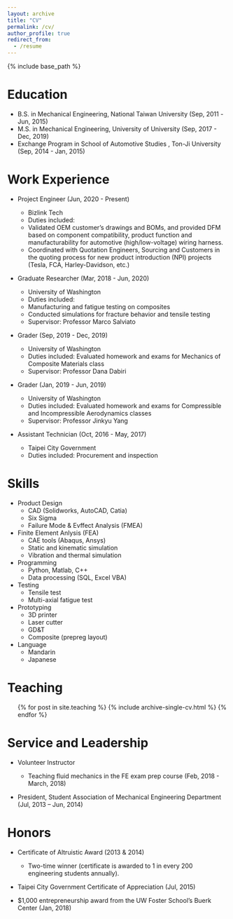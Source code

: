 ```yaml
---
layout: archive
title: "CV"
permalink: /cv/
author_profile: true
redirect_from:
  - /resume
---
```


{% include base_path %}

Education
======
* B.S. in Mechanical Engineering, National Taiwan University  (Sep, 2011 -Jun, 2015)
* M.S. in Mechanical Engineering, University of University  (Sep, 2017 - Dec, 2019)
* Exchange Program in School of Automotive Studies , Ton-Ji University  (Sep, 2014 - Jan, 2015)

Work Experience
======
* Project Engineer (Jun, 2020 - Present)
  * Bizlink Tech
  * Duties included: 
   * Validated OEM customer’s drawings and BOMs, and provided DFM based on component compatibility, product function and manufacturability for automotive (high/low-voltage) wiring harness.  
    * Coordinated with Quotation Engineers, Sourcing and Customers in the quoting process for new product introduction (NPI) projects (Tesla, FCA, Harley-Davidson, etc.)
* Graduate Researcher (Mar, 2018 - Jun, 2020)
  * University of Washington
  * Duties included: 
   * Manufacturing and fatigue testing on composites 
    * Conducted simulations for fracture behavior and tensile testing 
  * Supervisor: Professor Marco Salviato

* Grader (Sep, 2019 - Dec, 2019)
  * University of Washington
  * Duties included: Evaluated homework and exams for Mechanics of Composite Materials class
  * Supervisor: Professor Dana Dabiri
  
* Grader (Jan, 2019 - Jun, 2019)
  * University of Washington
  * Duties included: Evaluated homework and exams for Compressible and Incompressible Aerodynamics classes
  * Supervisor: Professor Jinkyu Yang

* Assistant Technician (Oct, 2016 - May, 2017)
  * Taipei City Government
  * Duties included: Procurement and inspection
  
Skills
======
* Product Design  
  * CAD (Solidworks, AutoCAD, Catia)
  * Six Sigma
  * Failure Mode & Evffect Analysis (FMEA)
* Finite Element Anlysis (FEA)
  * CAE tools (Abaqus, Ansys)
  * Static and kinematic simulation
  * Vibration and thermal simulation
* Programming
  * Python, Matlab, C++  
  * Data processing (SQL, Excel VBA)
* Testing
  * Tensile test
  * Multi-axial fatigue test
* Prototyping
  * 3D printer
  * Laser cutter
  * GD&T
  * Composite (prepreg layout)
* Language
  * Mandarin
  * Japanese
  
Teaching
======
  <ul>{% for post in site.teaching %}
    {% include archive-single-cv.html %}
  {% endfor %}</ul>
  
Service and Leadership
======
* Volunteer Instructor 
  * Teaching fluid mechanics in the FE exam prep course (Feb, 2018 - March, 2018)

* President, Student Association of Mechanical Engineering Department  (Jul, 2013 – Jun, 2014)

Honors
======
* Certificate of Altruistic Award	 (2013 & 2014)
  * Two-time winner (certificate is awarded to 1 in every 200 engineering students annually).

* Taipei City Government Certificate of Appreciation	 (Jul, 2015)

* $1,000 entrepreneurship award from the UW Foster School’s Buerk Center  (Jan, 2018)

